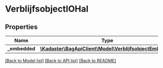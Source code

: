 # VerblijfsobjectIOHal

## Properties
Name | Type | Description | Notes
------------ | ------------- | ------------- | -------------
**_embedded** | [**\Kadaster\BagApiClient\Model\VerblijfsobjectEmbedded**](VerblijfsobjectEmbedded.md) |  | [optional] 

[[Back to Model list]](../../README.md#documentation-for-models) [[Back to API list]](../../README.md#documentation-for-api-endpoints) [[Back to README]](../../README.md)

